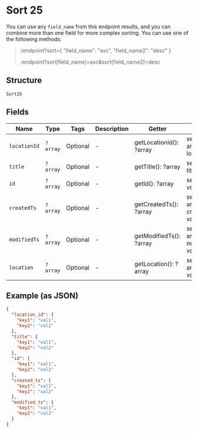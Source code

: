 
# Sort 25

You can use any `field_name` from this endpoint results, and you can combine more than one field for more complex sorting. You can use one of the following methods:

> /endpoint?sort={ "field_name": "asc", "field_name2": "desc" }
> 
> /endpoint?sort[field_name]=asc&sort[field_name2]=desc

## Structure

`Sort25`

## Fields

| Name | Type | Tags | Description | Getter | Setter |
|  --- | --- | --- | --- | --- | --- |
| `locationId` | `?array` | Optional | - | getLocationId(): ?array | setLocationId(?array locationId): void |
| `title` | `?array` | Optional | - | getTitle(): ?array | setTitle(?array title): void |
| `id` | `?array` | Optional | - | getId(): ?array | setId(?array id): void |
| `createdTs` | `?array` | Optional | - | getCreatedTs(): ?array | setCreatedTs(?array createdTs): void |
| `modifiedTs` | `?array` | Optional | - | getModifiedTs(): ?array | setModifiedTs(?array modifiedTs): void |
| `location` | `?array` | Optional | - | getLocation(): ?array | setLocation(?array location): void |

## Example (as JSON)

```json
{
  "location_id": {
    "key1": "val1",
    "key2": "val2"
  },
  "title": {
    "key1": "val1",
    "key2": "val2"
  },
  "id": {
    "key1": "val1",
    "key2": "val2"
  },
  "created_ts": {
    "key1": "val1",
    "key2": "val2"
  },
  "modified_ts": {
    "key1": "val1",
    "key2": "val2"
  }
}
```


